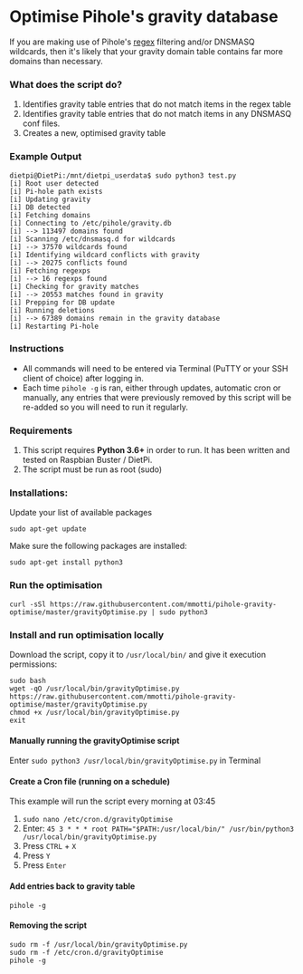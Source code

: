# Optimise Pihole's gravity database

If you are making use of Pihole's [regex](https://github.com/mmotti/pihole-regex) filtering and/or DNSMASQ wildcards, then it's likely that your gravity domain table contains far more domains than necessary.

### What does the script do?
1. Identifies gravity table entries that do not match items in the regex table
1. Identifies gravity table entries that do not match items in any DNSMASQ conf files.
1. Creates a new, optimised gravity table

### Example Output ###
```
dietpi@DietPi:/mnt/dietpi_userdata$ sudo python3 test.py
[i] Root user detected
[i] Pi-hole path exists
[i] Updating gravity
[i] DB detected
[i] Fetching domains
[i] Connecting to /etc/pihole/gravity.db
[i] --> 113497 domains found
[i] Scanning /etc/dnsmasq.d for wildcards
[i] --> 37570 wildcards found
[i] Identifying wildcard conflicts with gravity
[i] --> 20275 conflicts found
[i] Fetching regexps
[i] --> 16 regexps found
[i] Checking for gravity matches
[i] --> 20553 matches found in gravity
[i] Prepping for DB update
[i] Running deletions
[i] --> 67389 domains remain in the gravity database
[i] Restarting Pi-hole
```

### Instructions
* All commands will need to be entered via Terminal (PuTTY or your SSH client of choice) after logging in.
* Each time `pihole -g` is ran, either through updates, automatic cron or manually, any entries that were previously removed by this script will be re-added so you will need to run it regularly.

### Requirements
1. This script requires **Python 3.6+** in order to run. It has been written and tested on Raspbian Buster / DietPi.
2. The script must be run as root (sudo)

### Installations:
Update your list of available packages

`sudo apt-get update`

Make sure the following packages are installed:

`sudo apt-get install python3`

### Run the optimisation

`curl -sSl https://raw.githubusercontent.com/mmotti/pihole-gravity-optimise/master/gravityOptimise.py | sudo python3`

### Install and run optimisation locally

Download the script, copy it to `/usr/local/bin/` and give it execution permissions:
```
sudo bash
wget -qO /usr/local/bin/gravityOptimise.py https://raw.githubusercontent.com/mmotti/pihole-gravity-optimise/master/gravityOptimise.py
chmod +x /usr/local/bin/gravityOptimise.py
exit
```

#### Manually running the gravityOptimise script
Enter `sudo python3 /usr/local/bin/gravityOptimise.py` in Terminal


#### Create a Cron file (running on a schedule)
This example will run the script every morning at 03:45
1. `sudo nano /etc/cron.d/gravityOptimise`
2. Enter: `45 3 * * * root PATH="$PATH:/usr/local/bin/" /usr/bin/python3 /usr/local/bin/gravityOptimise.py`
3. Press `CTRL` + `X`
4. Press `Y`
5. Press `Enter`

#### Add entries back to gravity table
`pihole -g`

#### Removing the script
```
sudo rm -f /usr/local/bin/gravityOptimise.py
sudo rm -f /etc/cron.d/gravityOptimise
pihole -g
